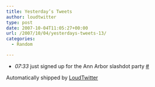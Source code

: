 ```yaml
---
title: Yesterday’s Tweets
author: loudtwitter
type: post
date: 2007-10-04T11:05:27+00:00
url: /2007/10/04/yesterdays-tweets-13/
categories:
  - Random

---
```

  * _07:33_ just signed up for the Ann Arbor slashdot party [#][1]

Automatically shipped by [LoudTwitter][2]

 [1]: http://twitter.com/dangoor/statuses/309225982
 [2]: http://www.loudtwitter.com